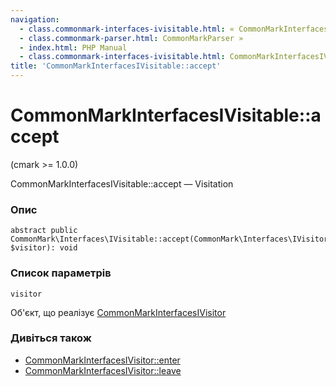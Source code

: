 ```yaml
---
navigation:
  - class.commonmark-interfaces-ivisitable.html: « CommonMarkInterfacesIVisitable
  - class.commonmark-parser.html: CommonMarkParser »
  - index.html: PHP Manual
  - class.commonmark-interfaces-ivisitable.html: CommonMarkInterfacesIVisitable
title: 'CommonMarkInterfacesIVisitable::accept'
---
```

# CommonMarkInterfacesIVisitable::accept

(cmark >= 1.0.0)

CommonMarkInterfacesIVisitable::accept — Visitation

### Опис

```methodsynopsis
abstract public CommonMark\Interfaces\IVisitable::accept(CommonMark\Interfaces\IVisitor $visitor): void
```

### Список параметрів

`visitor`

Об'єкт, що реалізує [CommonMarkInterfacesIVisitor](class.commonmark-interfaces-ivisitor.html)

### Дивіться також

-   [CommonMarkInterfacesIVisitor::enter](commonmark-interfaces-ivisitor.enter.html)
-   [CommonMarkInterfacesIVisitor::leave](commonmark-interfaces-ivisitor.leave.html)
